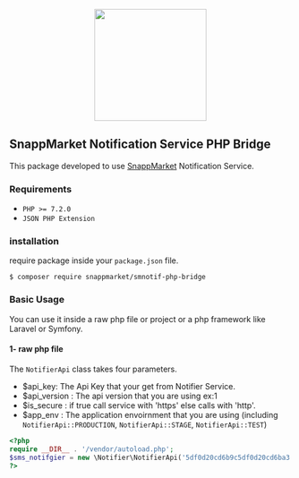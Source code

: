 <p align="center"><img src="https://snapp.market/static/media/logo.d5ee94bf.png" width="200"></p>

## SnappMarket Notification Service PHP Bridge
This package developed to use <a href="https://snapp.market">SnappMarket</a> Notification Service.
### Requirements
- `PHP >= 7.2.0`
- `JSON PHP Extension`
### installation
require package inside your `package.json` file.

`$ composer require snappmarket/smnotif-php-bridge
`

### Basic Usage
You can use it inside a raw php file or project or a php framework like Laravel or Symfony.
#### 1- raw php file
The `NotifierApi` class takes four parameters.
- $api_key: The Api Key that your get from Notifier Service.
- $api_version : The api version that you are using ex:1
- $is_secure : if true call service with 'https' else calls with 'http'.
- $app_env : The application envoirnment that you are using (including `NotifierApi::PRODUCTION`, `NotifierApi::STAGE`, `NotifierApi::TEST`)

```php
<?php
require __DIR__ . '/vendor/autoload.php';
$sms_notifgier = new \Notifier\NotifierApi('5df0d20cd6b9c5df0d20cd6ba3',1,true,\Notifier\NotifierApi::PRODUCTION);
?>
```